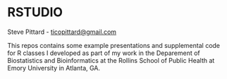# RSTUDIO
Steve Pittard - ticopittard@gmail.com

This repos contains some example presentations and supplemental code for R classes I 
developed as part of my work in the Deparement of Biostatistics and Bioinformatics
at the Rollins School of Public Health at Emory University in Atlanta, GA. 
